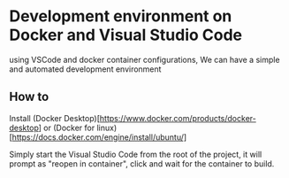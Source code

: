 # Development environment on Docker and Visual Studio Code
using VSCode and docker container configurations, We can have a simple and automated development environment

## How to
Install (Docker Desktop)[https://www.docker.com/products/docker-desktop] or (Docker for linux)[https://docs.docker.com/engine/install/ubuntu/]

Simply start the Visual Studio Code from the root of the project, it will prompt as "reopen in container", click and wait for the container to build.
